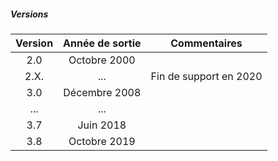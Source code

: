 ##### Versions

|  Version  | Année de sortie | Commentaires |
| :-------: | :------------:  | :----------: |
| 2.0 | Octobre 2000 |  |
| 2.X. |... | Fin de support en 2020 |
| 3.0 | Décembre 2008 ||
| ... |... |  |
| 3.7 | Juin 2018 ||
| 3.8 | Octobre 2019 ||
